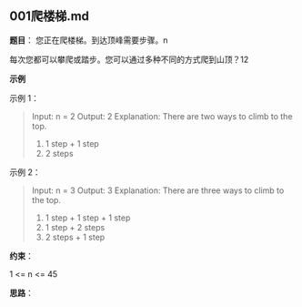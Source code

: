 ## 001爬楼梯.md
**题目**：
您正在爬楼梯。到达顶峰需要步骤。n

每次您都可以攀爬或踏步。您可以通过多种不同的方式爬到山顶？12

 
**示例**

示例 1：

> Input: n = 2
> Output: 2
> Explanation: There are two ways to climb to the top.
> 1. 1 step + 1 step
> 2. 2 steps

示例 2：

> Input: n = 3
> Output: 3
> Explanation: There are three ways to climb to the top.
> 1. 1 step + 1 step + 1 step
> 2. 1 step + 2 steps
> 3. 2 steps + 1 step
 

**约束**：

1 <= n <= 45

**思路**：
